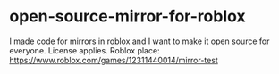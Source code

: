 # open-source-mirror-for-roblox
I made code for mirrors in roblox and I want to make it open source for everyone.
License applies.
Roblox place: https://www.roblox.com/games/12311440014/mirror-test
